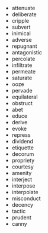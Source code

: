 - attenuate
- deliberate
- cripple
- subvert
- inimical
- adverse
- repugnant
- antagonistic
- percolate
- infiltrate
- permeate
- saturate
- ooze
- pervade
- equilateral
- obstruct
- abet
- educe
- derive
- evoke
- repress
- dividend
- etiquette
- decorum
- propriety
- courtesy
- amenity
- interject
- interpose
- interpolate
- misconduct
- decency
- tactic
- prudent
- canny
